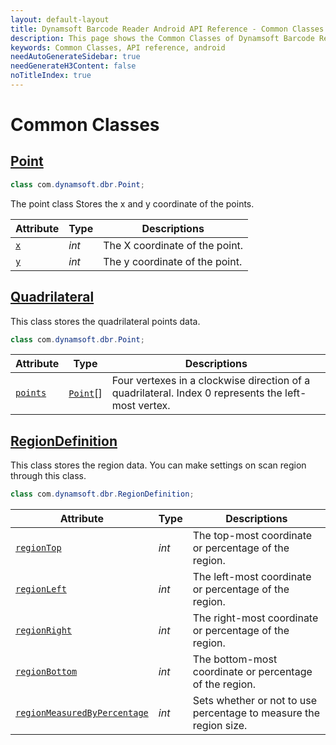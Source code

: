 ```yaml
---
layout: default-layout
title: Dynamsoft Barcode Reader Android API Reference - Common Classes
description: This page shows the Common Classes of Dynamsoft Barcode Reader for Android SDK.
keywords: Common Classes, API reference, android
needAutoGenerateSidebar: true
needGenerateH3Content: false
noTitleIndex: true
---
```


# Common Classes

## [Point](auxiliary-Point.md)

```java
class com.dynamsoft.dbr.Point;
```

The point class Stores the x and y coordinate of the points.

| Attribute | Type | Descriptions |
|---------- | ---- | ------------ |
| [`x`](auxiliary-Point.md#x) | *int* | The X coordinate of the point. |
| [`y`](auxiliary-Point.md#y) | *int* | The y coordinate of the point. |

## [Quadrilateral](auxiliary-Quadrilateral.md)

This class stores the quadrilateral points data.

```java
class com.dynamsoft.dbr.Point;
```

| Attribute | Type | Descriptions |
|---------- | ---- | ------------ |
| [`points`](auxiliary-Quadrilateral.md#points) | [`Point`](auxiliary-Point.md)[] | Four vertexes in a clockwise direction of a quadrilateral. Index 0 represents the left-most vertex. |

## [RegionDefinition](auxiliary-RegionDefinition.md)

This class stores the region data. You can make settings on scan region through this class.

```java
class com.dynamsoft.dbr.RegionDefinition;
```

| Attribute | Type | Descriptions |
|---------- | ---- | ------------ |
| [`regionTop`](auxiliary-RegionDefinition.md#regiontop) | *int* | The top-most coordinate or percentage of the region. |
| [`regionLeft`](auxiliary-RegionDefinition.md#regionleft) | *int* | The left-most coordinate or percentage of the region. |
| [`regionRight`](auxiliary-RegionDefinition.md#regionright) | *int* | The right-most coordinate or percentage of the region. |
| [`regionBottom`](auxiliary-RegionDefinition.md#regionbottom) | *int* | The bottom-most coordinate or percentage of the region. |
| [`regionMeasuredByPercentage`](auxiliary-RegionDefinition.md#regionmeasuredbypercentage) | *int* | Sets whether or not to use percentage to measure the region size. |
